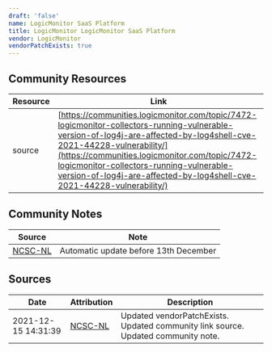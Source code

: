 ```yaml
---
draft: 'false'
name: LogicMonitor SaaS Platform
title: LogicMonitor LogicMonitor SaaS Platform
vendor: LogicMonitor
vendorPatchExists: true
---
```



## Community Resources
| Resource | Link |
| --- | --- |
| source | [https://communities.logicmonitor.com/topic/7472-logicmonitor-collectors-running-vulnerable-version-of-log4j-are-affected-by-log4shell-cve-2021-44228-vulnerability/](https://communities.logicmonitor.com/topic/7472-logicmonitor-collectors-running-vulnerable-version-of-log4j-are-affected-by-log4shell-cve-2021-44228-vulnerability/) |

## Community Notes
| Source | Note |
| --- | --- |
| [NCSC-NL](https://github.com/NCSC-NL/log4shell/blob/main/software/README.md) | Automatic update before 13th December |

## Sources
| Date | Attribution | Description |
| --- | --- | --- |
| 2021-12-15 14:31:39 | [NCSC-NL](https://github.com/NCSC-NL/log4shell/blob/main/software/README.md) | Updated vendorPatchExists. Updated community link source. Updated community note.  |
